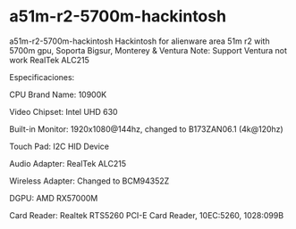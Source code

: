 # a51m-r2-5700m-hackintosh
a51m-r2-5700m-hackintosh
Hackintosh for alienware area 51m r2 with 5700m gpu, Soporta Bigsur, Monterey & Ventura
Note:
Support Ventura not work RealTek ALC215

Especificaciones:

CPU Brand Name:      10900K

Video Chipset:       Intel UHD 630

Built-in Monitor:    1920x1080@144hz, changed to B173ZAN06.1 (4k@120hz)

Touch Pad:           I2C HID Device

Audio Adapter:       RealTek ALC215

Wireless Adapter:    Changed to BCM94352Z

DGPU:                AMD RX57000M

Card Reader:         Realtek RTS5260 PCI-E Card Reader, 10EC:5260, 1028:099B
